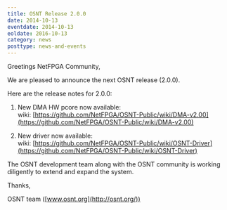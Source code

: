 ```yaml
---
title: OSNT Release 2.0.0
date: 2014-10-13
eventdate: 2014-10-13
eoldate: 2016-10-13
category: news
posttype: news-and-events
---
```


Greetings NetFPGA Community,

We are pleased to announce the next OSNT release (2.0.0).

Here are the release notes for 2.0.0:

1. New DMA HW pcore now available: <br> wiki: [https://github.com/NetFPGA/OSNT-Public/wiki/DMA-v2.00](https://github.com/NetFPGA/OSNT-Public/wiki/DMA-v2.00)

2. New driver now available: <br> wiki: [https://github.com/NetFPGA/OSNT-Public/wiki/OSNT-Driver](https://github.com/NetFPGA/OSNT-Public/wiki/OSNT-Driver)

The OSNT development team along with the OSNT community is working diligently to extend and expand the system.

Thanks,

OSNT team ([www.osnt.org](http://osnt.org/))
